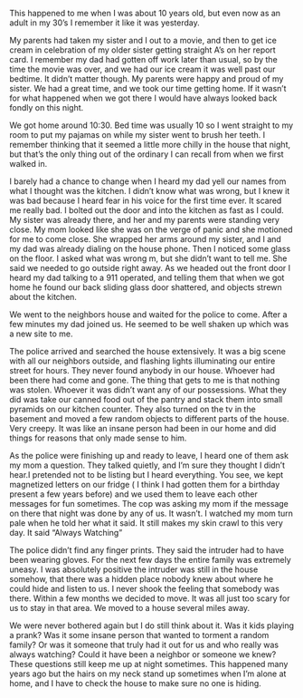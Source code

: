 This happened to me when I was about 10 years old, but even now as an adult in my 30’s I remember it like it was yesterday. 

My parents had taken my sister and I out to a movie, and then to get ice cream in celebration of my older sister getting straight A’s on her report card. I remember my dad had gotten off work later than usual, so by the time the movie was over, and we had our ice cream it was well past our bedtime. It didn’t matter though. My parents were happy and proud of my sister. We had a great time, and we took our time getting home. If it wasn’t for what happened when we got there I would have always looked back fondly on this night. 


We got home around 10:30. Bed time was usually 10 so I went straight to my room to put my pajamas on while my sister went to brush her teeth. I remember thinking that it seemed a little more chilly in the house that night, but that’s the only thing out of the ordinary I can recall from when we first walked in. 

I barely had a chance to change when I heard my dad yell our names from what I thought was the kitchen. I didn’t know what was wrong, but I knew it was bad because I heard fear in his voice for the first time ever. It scared me really bad.  I bolted out the door and into the kitchen as fast as I could. My sister was already there, and her and my parents were standing very close. My mom looked like she was on the verge of panic and she motioned for me to come close. She wrapped her arms around my sister, and I and my dad was already dialing on the house phone. Then I noticed some glass on the floor. I asked what was wrong m, but she didn’t want to tell me. She said we needed to go outside right away. As we headed out the front door I heard my dad talking to a 911 operated, and telling them that when we got home he found our back sliding glass door shattered, and objects strewn about the kitchen. 

We went to the neighbors house and waited for the police to come. After a few minutes my dad joined us. He seemed to be well shaken up which was a new site to me. 

The police arrived and searched  the house extensively. It was a big scene with all our neighbors outside, and flashing lights illuminating our entire street for hours. They never found anybody in our house. Whoever had been there had come and gone. The thing that gets to me is that nothing was stolen. Whoever it was didn’t want any of our possessions. What they did was take our canned food out of the pantry and stack them into small pyramids on our kitchen counter. They also turned on the tv in the basement and moved a few random objects to different parts of the house. Very creepy. It was like an insane person had been in our home and did things for reasons that only made sense to him. 

As the police were finishing up and ready to leave, I heard one of them ask my mom a question. They talked quietly, and I’m sure they thought I didn’t hear.I pretended not to be listing but I heard everything. You see, we kept magnetized letters on our fridge ( I think I had gotten them for a birthday present a few years before) and we used them to leave each other messages for fun sometimes. The cop was asking my mom if the message on there that night was done by any of us. It wasn’t. I watched my mom turn pale when he told her  what it said. It still makes my skin crawl to this very day. It said “Always Watching” 

The police didn’t find any finger prints. They said the intruder had to have been wearing gloves. For the next few days the entire family was extremely uneasy. I was absolutely positive the intruder was still in the house somehow, that there was a hidden place nobody knew about where he could hide and listen to us. I never shook the feeling that somebody was there.  Within a few months we decided to move. It was all just too scary for us to stay in that area. We moved to a house several miles away.  

We were never bothered again but I do still think about it. Was it kids playing a prank? Was it some insane person that wanted to torment a random family? Or was it someone that truly had it out for us and who really was always watching? Could it have been a neighbor or someone we knew? These questions still keep me up at night sometimes. This happened many years ago but the hairs on my neck stand up sometimes when I’m alone at home, and I have to check the house to make sure no one is hiding.